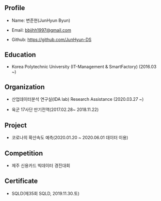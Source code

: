 ## Profile
- Name: 변준현(JunHyun Byun)

- Email: bbjjhh1997@gmail.com

- Github: https://github.com/JunHyun-DS

## Education
- Korea Polytechnic University (IT-Management & SmartFactory) (2016.03 ~)

## Organization
- 산업데이터분석 연구실(IDA lab) Research Assistance (2020.03.27 ~)

- 육군 17사단 만기전역(2017.02.28~ 2018.11.22)

## Project
- 코로나의 확산속도 예측(2020.01.20 ~ 2020.06.01 데이터 이용) 

## Competition
- 제주 신용카드 빅데이터 경진대회

## Certificate
- SQLD(제35회 SQLD, 2019.11.30.토)
